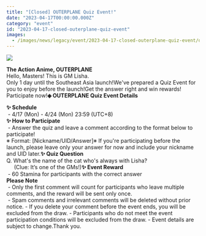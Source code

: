 ```yaml
---
title: "[Closed] OUTERPLANE Quiz Event!"
date: "2023-04-17T00:00:00.000Z"
category: "event"
id: "2023-04-17-closed-outerplane-quiz-event"
images:
  - /images/news/legacy/event/2023-04-17-closed-outerplane-quiz-event/d03a9010334147a89811df988f327dfe_002.webp
---
```


![](/images/news/legacy/event/2023-04-17-closed-outerplane-quiz-event/d03a9010334147a89811df988f327dfe_002.webp)

**The Action Anime, OUTERPLANE**  
Hello, Masters! This is GM Lisha.  
Only 1 day until the Southeast Asia launch!We've prepared a Quiz Event for you to enjoy before the launch!Get the answer right and win rewards! Participate now!**◈ OUTERPLANE Quiz Event Details**  
  
**✨ Schedule**  
 - 4/17 (Mon) - 4/24 (Mon) 23:59 (UTC+8)  
**✨ How to Participate**  
 - Answer the quiz and leave a comment according to the format below to participate!  
※ Format: \[Nickname/UID/Answer\]※ If you're participating before the launch, please leave only your answer for now and include your nickname and UID later.**✨ Quiz Question**  
Q. What's the name of the cat who's always with Lisha?  
     (Clue: It’s one of the GMs!)**✨ Event Reward**  
 - 60 Stamina for participants with the correct answer  
**Please Note**  
 - Only the first comment will count for participants who leave multiple comments, and the reward will be sent only once.  
 - Spam comments and irrelevant comments will be deleted without prior notice. - If you delete your comment before the event ends, you will be excluded from the draw. - Participants who do not meet the event participation conditions will be excluded from the draw. - Event details are subject to change.Thank you.
